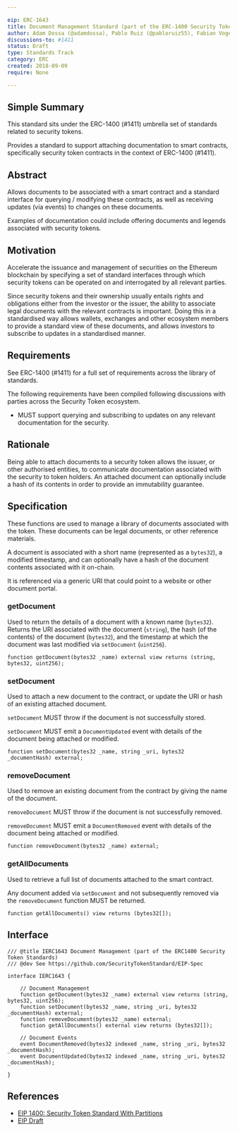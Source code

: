 ```yaml
---

eip: ERC-1643
title: Document Management Standard (part of the ERC-1400 Security Token Standards)
author: Adam Dossa (@adamdossa), Pablo Ruiz (@pabloruiz55), Fabian Vogelsteller (@frozeman), Stephane Gosselin (@thegostep)
discussions-to: #1411
status: Draft
type: Standards Track
category: ERC
created: 2018-09-09
require: None

---
```


## Simple Summary

This standard sits under the ERC-1400 (#1411) umbrella set of standards related to security tokens.

Provides a standard to support attaching documentation to smart contracts, specifically security token contracts in the context of ERC-1400 (#1411).

## Abstract

Allows documents to be associated with a smart contract and a standard interface for querying / modifying these contracts, as well as receiving updates (via events) to changes on these documents.

Examples of documentation could include offering documents and legends associated with security tokens.

## Motivation

Accelerate the issuance and management of securities on the Ethereum blockchain by specifying a set of standard interfaces through which security tokens can be operated on and interrogated by all relevant parties.

Since security tokens and their ownership usually entails rights and obligations either from the investor or the issuer, the ability to associate legal documents with the relevant contracts is important. Doing this in a standardised way allows wallets, exchanges and other ecosystem members to provide a standard view of these documents, and allows investors to subscribe to updates in a standardised manner.

## Requirements

See ERC-1400 (#1411) for a full set of requirements across the library of standards.

The following requirements have been compiled following discussions with parties across the Security Token ecosystem.

- MUST support querying and subscribing to updates on any relevant documentation for the security.

## Rationale

Being able to attach documents to a security token allows the issuer, or other authorised entities, to communicate documentation associated with the security to token holders. An attached document can optionally include a hash of its contents in order to provide an immutability guarantee.

## Specification

These functions are used to manage a library of documents associated with the token. These documents can be legal documents, or other reference materials.

A document is associated with a short name (represented as a `bytes32`), a modified timestamp, and can optionally have a hash of the document contents associated with it on-chain.

It is referenced via a generic URI that could point to a website or other document portal.

### getDocument

Used to return the details of a document with a known name (`bytes32`). Returns the URI associated with the document (`string`), the hash (of the contents) of the document (`bytes32`), and the timestamp at which the document was last modified via `setDocument` (`uint256`).

``` solidity
function getDocument(bytes32 _name) external view returns (string, bytes32, uint256);
```

### setDocument

Used to attach a new document to the contract, or update the URI or hash of an existing attached document.

`setDocument` MUST throw if the document is not successfully stored.

`setDocument` MUST emit a `DocumentUpdated` event with details of the document being attached or modified.

``` solidity
function setDocument(bytes32 _name, string _uri, bytes32 _documentHash) external;
```

### removeDocument

Used to remove an existing document from the contract by giving the name of the document.

`removeDocument` MUST throw if the document is not successfully removed.

`removeDocument` MUST emit a `DocumentRemoved` event with details of the document being attached or modified.

``` solidity
function removeDocument(bytes32 _name) external;
```

### getAllDocuments

Used to retrieve a full list of documents attached to the smart contract.

Any document added via `setDocument` and not subsequently removed via the `removeDocument` function MUST be returned.

``` solidity
function getAllDocuments() view returns (bytes32[]);
```

## Interface

``` solidity
/// @title IERC1643 Document Management (part of the ERC1400 Security Token Standards)
/// @dev See https://github.com/SecurityTokenStandard/EIP-Spec

interface IERC1643 {

    // Document Management
    function getDocument(bytes32 _name) external view returns (string, bytes32, uint256);
    function setDocument(bytes32 _name, string _uri, bytes32 _documentHash) external;
    function removeDocument(bytes32 _name) external;
    function getAllDocuments() external view returns (bytes32[]);

    // Document Events
    event DocumentRemoved(bytes32 indexed _name, string _uri, bytes32 _documentHash);
    event DocumentUpdated(bytes32 indexed _name, string _uri, bytes32 _documentHash);

}
```

## References
- [EIP 1400: Security Token Standard With Partitions](https://github.com/ethereum/EIPs/issues/1411)
- [EIP Draft](https://github.com/SecurityTokenStandard/EIP-Spec)
